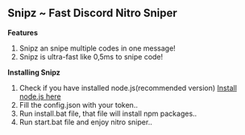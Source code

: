 ## Snipz ~ Fast Discord Nitro Sniper
**Features**
1. Snipz an snipe multiple codes in one message!
2. Snipz is ultra-fast like 0,5ms to snipe code!

**Installing Snipz**
1. Check if you have installed node.js(recommended version)
[Install node.js here](https://nodejs.org/en/)
2. Fill the config.json with your token..
3. Run install.bat file, that file will install npm packages..
4. Run start.bat file and enjoy nitro sniper..

